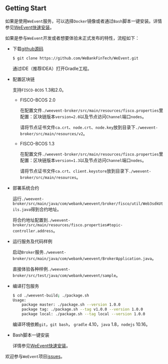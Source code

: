 ## Getting Start

如果是使用`WeEvent`服务，可以选择`Docker`镜像或者通过`Bash`脚本一键安装。详情参见[WeEvent快速安装]()。

如果是参与`WeEvent`开发或者想要体验未正式发布的特性，流程如下：

- 下载[github源码](https://github.com/WeBankFinTech/WeEvent)

  ```bash
  $ git clone https://github.com/WeBankFinTech/WeEvent.git
  ```

  通过IDE（推荐IDEA）打开Gradle工程。

- 配置区块链

  支持`FISCO-BCOS` 1.3和2.0。
  
  - FISCO-BCOS 2.0
  
    在配置文件`./weevent-broker/src/main/resources/fisco.properties`里配置：区块链版本`version=2.0`以及节点访问`Channel`端口`nodes`。
  
    请将节点证书文件`ca.crt`、`node.crt`、`node.key`放到目录下`./weevent-broker/src/main/resources/v2`。
  
  - FISCO-BCOS 1.3
  
    在配置文件`./weevent-broker/src/main/resources/fisco.properties`里配置：区块链版本`version=1.3`以及节点访问`Channel`端口`nodes`。
  
    请将节点证书文件`ca.crt`、`client.keystore`放到目录下`./weevent-broker/src/main/resources`。
  
- 部署系统合约

  运行`./weevent-broker/src/main/java/com/webank/weevent/broker/fisco/util/Web3sdkUtils.java`得到合约地址。
  
  将合约地址配置到`./weevent-broker/src/main/resources/fisco.properties#topic-controller.address`。
  
- 运行服务及代码样例

  启动`Broker`服务`./weevent-broker/src/main/java/com/webank/weevent/BrokerApplication.java`。
  
  直接体验各种样例`./weevent-broker/src/test/java/com/webank/weevent/sample`。
  
- 编译打包服务

  ```bash
  $ cd ./weevent-build; ./package.sh
  Usage:
      package master: ./package.sh --version 1.0.0
      package tag: ./package.sh --tag v1.0.0 --version 1.0.0
      package local: ./package.sh --tag local --version 1.0.0
  ```

  编译环境依赖`git`，`git bash`， `gradle` 4.10，`java` 1.8，`nodejs` 10.16。

- Bash脚本一键安装

  详情参见[WeEvent快速安装]()。


欢迎参与`WeEvent`项目[issues](https://github.com/WeBankFinTech/WeEvent/issues)。

